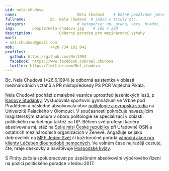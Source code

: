 ```yaml
---
uid: nela.chudova
name:                           Nela Chudová  	# běžně používáné jméno
fullname: 			Bc. Nela Chudová  # jméno s tituly etc.
category:                       # kategorie: rp, praha, vary, hradec, jmk, senat,
img: 		people/nela-chudova.jpg    # 165 x 220
description: 			Odborný poradce pro mezinárodní vztahy             	        			# kratký popis, max 160 znaků
mail:
- nel.chudova@gmail.com
mob: 				+420 734 182 042
profiles:
  github: https://github.com/Nel1994
  facebook: https://www.facebook.com/nel.chudova
  twitter: https://twitter.com/Nel_chudova
---
```


Bc. Nela Chudová (*26.6.1994) je odborná asistentka v oblasti mezinárodních vztahů a PR místopředsedy PS PČR Vojtěcha Pikala. 

Nela Chudová pochází z malebné vesnice uprostřed jesenických lesů, z [Karlovy Studánky](http://www.horskelazne.cz/). Vystudovala sportovní gymnázium ve Vrbně pod Pradědem a následně absolvovala obor [politologie a evropská studia](https://kpes.upol.cz/) na Univerzitě Palackého v Olomouci. V současnosti pokračuje navazujícím magisterským studium v oboru politologie se specializací v oblasti politického marketingu taktéž na UP. Během své profesní kariéry absolvovala mj. stáž na [Stále misi České republiky](https://www.mzv.cz/geneva) při Úřadovně OSN a ostatních mezinárodních organizacích v Ženevě. Angažuje se jako dobrovolník na [MFF Jeden Svět](https://jedensvet.cz/2018/) či každoročně pořádá [vánoční akce pro klienty Léčeben dlouhodobě nemocných](http://vanocevsem.cz/nas-tym/). Ve volném čase nejraději cestuje, čte, hraje deskovky a navštěvuje [Hospodské kvízy](http://www.hospodskykviz.cz/#jakfunguje). 

S Piráty začala spolupracovat po úspěšném absolvování výběrového řízení na pozici politického poradce v lednu 2017.
